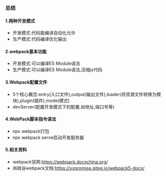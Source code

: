 ### 总结

#### 1.两种开发模式
- 开发模式:代码能编译自动化允许
- 生产模式:代码编译优化输出

#### 2.webpack基本功能
- 开发模式:可以编译ES Module语法
- 生产模式:可以编译ES Module语法,压缩js代码

#### 3.Webpack配置文件
- 5个核心概念:entry(入口文件),output(输出文件),loader(将资源文件转换为模块),plugin(插件),mode(模式)
- devServer(配置开发模式下的配置,如地址,端口号等)

#### 4.WebPack脚本指令语法
- npx webpack打包
- npx webpack serve启动开发服务器

#### 5.相关资料
- webpack官网:https://webpack.docschina.org/
- 尚硅谷webpack文档:https://xxpromise.gitee.io/webpack5-docs/